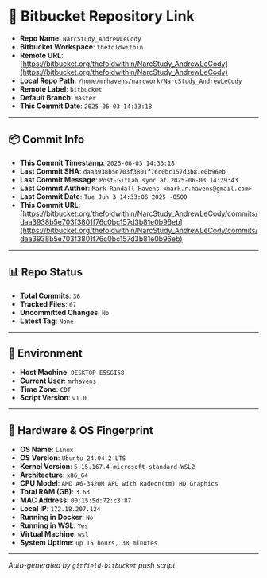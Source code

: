 # 🔗 Bitbucket Repository Link

- **Repo Name**: `NarcStudy_AndrewLeCody`
- **Bitbucket Workspace**: `thefoldwithin`
- **Remote URL**: [https://bitbucket.org/thefoldwithin/NarcStudy_AndrewLeCody](https://bitbucket.org/thefoldwithin/NarcStudy_AndrewLeCody)
- **Local Repo Path**: `/home/mrhavens/narcwork/NarcStudy_AndrewLeCody`
- **Remote Label**: `bitbucket`
- **Default Branch**: `master`
- **This Commit Date**: `2025-06-03 14:33:18`

---

## 📦 Commit Info

- **This Commit Timestamp**: `2025-06-03 14:33:18`
- **Last Commit SHA**: `daa3938b5e703f3801f76c0bc157d3b81e0b96eb`
- **Last Commit Message**: `Post-GitLab sync at 2025-06-03 14:29:43`
- **Last Commit Author**: `Mark Randall Havens <mark.r.havens@gmail.com>`
- **Last Commit Date**: `Tue Jun 3 14:33:06 2025 -0500`
- **This Commit URL**: [https://bitbucket.org/thefoldwithin/NarcStudy_AndrewLeCody/commits/daa3938b5e703f3801f76c0bc157d3b81e0b96eb](https://bitbucket.org/thefoldwithin/NarcStudy_AndrewLeCody/commits/daa3938b5e703f3801f76c0bc157d3b81e0b96eb)

---

## 📊 Repo Status

- **Total Commits**: `36`
- **Tracked Files**: `67`
- **Uncommitted Changes**: `No`
- **Latest Tag**: `None`

---

## 🧭 Environment

- **Host Machine**: `DESKTOP-E5SGI58`
- **Current User**: `mrhavens`
- **Time Zone**: `CDT`
- **Script Version**: `v1.0`

---

## 🧬 Hardware & OS Fingerprint

- **OS Name**: `Linux`
- **OS Version**: `Ubuntu 24.04.2 LTS`
- **Kernel Version**: `5.15.167.4-microsoft-standard-WSL2`
- **Architecture**: `x86_64`
- **CPU Model**: `AMD A6-3420M APU with Radeon(tm) HD Graphics`
- **Total RAM (GB)**: `3.63`
- **MAC Address**: `00:15:5d:72:c3:87`
- **Local IP**: `172.18.207.124`
- **Running in Docker**: `No`
- **Running in WSL**: `Yes`
- **Virtual Machine**: `wsl`
- **System Uptime**: `up 15 hours, 38 minutes`

---

_Auto-generated by `gitfield-bitbucket` push script._
